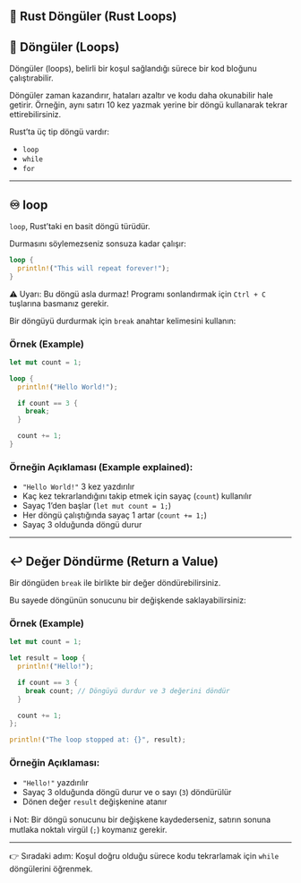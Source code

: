 ## 🔄 Rust Döngüler (Rust Loops)

## 📌 Döngüler (Loops)

Döngüler (loops), belirli bir koşul sağlandığı sürece bir kod bloğunu çalıştırabilir.

Döngüler zaman kazandırır, hataları azaltır ve kodu daha okunabilir hale getirir. Örneğin, aynı satırı 10 kez yazmak yerine bir döngü kullanarak tekrar ettirebilirsiniz.

Rust’ta üç tip döngü vardır:

* `loop`
* `while`
* `for`

---

## ♾️ loop

`loop`, Rust’taki en basit döngü türüdür.

Durmasını söylemezseniz sonsuza kadar çalışır:

```rust
loop {
  println!("This will repeat forever!");
}
```

⚠️ Uyarı: Bu döngü asla durmaz! Programı sonlandırmak için `Ctrl + C` tuşlarına basmanız gerekir.

Bir döngüyü durdurmak için `break` anahtar kelimesini kullanın:

### Örnek (Example)

```rust
let mut count = 1;

loop {
  println!("Hello World!");

  if count == 3 {
    break;
  }

  count += 1;
}
```

### Örneğin Açıklaması (Example explained):

* `"Hello World!"` 3 kez yazdırılır
* Kaç kez tekrarlandığını takip etmek için sayaç (`count`) kullanılır
* Sayaç 1’den başlar (`let mut count = 1;`)
* Her döngü çalıştığında sayaç 1 artar (`count += 1;`)
* Sayaç 3 olduğunda döngü durur

---

## ↩️ Değer Döndürme (Return a Value)

Bir döngüden `break` ile birlikte bir değer döndürebilirsiniz.

Bu sayede döngünün sonucunu bir değişkende saklayabilirsiniz:

### Örnek (Example)

```rust
let mut count = 1;

let result = loop {
  println!("Hello!");

  if count == 3 {
    break count; // Döngüyü durdur ve 3 değerini döndür
  }

  count += 1;
};

println!("The loop stopped at: {}", result);
```

### Örneğin Açıklaması:

* `"Hello!"` yazdırılır
* Sayaç 3 olduğunda döngü durur ve o sayı (`3`) döndürülür
* Dönen değer `result` değişkenine atanır

ℹ️ Not: Bir döngü sonucunu bir değişkene kaydederseniz, satırın sonuna mutlaka noktalı virgül (`;`) koymanız gerekir.

---

👉 Sıradaki adım: Koşul doğru olduğu sürece kodu tekrarlamak için `while` döngülerini öğrenmek.
